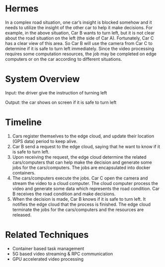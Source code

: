 # Hermes
In a complex road situation, one car’s insight is blocked somehow and it needs to utilize the insight of the other car to help it make decisions. For example, in the above situation, Car B wants to turn left, but it is not clear about the road situation on the left (the side of Car A). Fortunately, Car C has a clear view of this area. So Car B will use the camera from Car C to determine if it is safe to turn left immediately. Since the video processing requires some computation resources, the job may be completed on edge computers or on the car according to different situations.

# System Overview
Input: the driver give the instruction of turning left

Output: the car shows on screen if it is safe to turn left


# Timeline
1. Cars register themselves to the edge cloud, and update their location (GPS data) period to keep alive.
1. Car B send a request to the edge cloud, saying that he want to know if it is safe to turn left.
2. Upon receiving the request, the edge cloud determine the related cars/computers that can help make the decision and generate some jobs for the cars/computers. The jobs are encapsulated into docker containers.
3. The cars/computers execute the jobs. Car C open the camera and stream the video to a cloud computer. The cloud computer process the video and generate some data which represents the road condition. Car B receives the road condition and make decisions.
4. When the decision is made, Car B knows if it is safe to turn left. It notifies the edge cloud that the process is finished. The edge cloud terminate the jobs for the cars/computers and the resources are released.

# Related Techniques
- Container based task management
- 5G based video streaming & RPC communication
- GPU accelerated video processing
